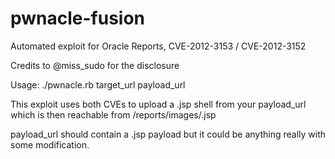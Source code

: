 pwnacle-fusion
==============

Automated exploit for Oracle Reports, CVE-2012-3153 / CVE-2012-3152

Credits to @miss_sudo for the disclosure

Usage: ./pwnacle.rb target_url payload_url

This exploit uses both CVEs to upload a .jsp shell from your payload_url which is then reachable from /reports/images/<shell>.jsp

payload_url should contain a .jsp payload but it could be anything really with some modification.
